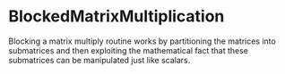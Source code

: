 # BlockedMatrixMultiplication
Blocking a matrix multiply routine works by partitioning the matrices into submatrices and then exploiting the mathematical fact that these submatrices can be manipulated just like scalars.
